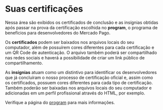 # Suas certificações
 
Nessa área são exibidos os certificados de conclusão e as insígnias obtidas após passar na prova da certificação escolhida no **<dev>program**, o programa de benefícios para desenvolvedores do Mercado Pago.
 
Os **certificados** podem ser baixados nos arquivos locais do seu computador, além de possuírem cores diferentes para cada certificação e um QR Code de autenticação. O arquivo também poderá ser compartilhado nas redes sociais e haverá a possibilidade de criar um link público de compartilhamento.
 
As **insígnias** atuam como um distintivo para identificar os desenvolvedores que já concluíram o nosso processo de certificação oficial e, assim como os certificados, possuem cores diferentes para cada tipo de certificação. Também poderão ser baixadas nos arquivos locais do seu computador e adicionadas em um perfil profissional através do HTML, por exemplo.
 
Verifique a página do [<dev>program](https://www.mercadopago[FAKER][URL][DOMAIN]/developers/pt/developer-program) para mais informações.